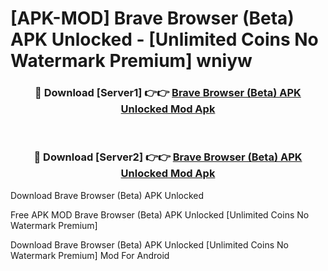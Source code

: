 # [APK-MOD] Brave Browser (Beta) APK Unlocked - [Unlimited Coins No Watermark Premium] wniyw



<div align="center">
<h3>🔴 Download [Server1] 👉👉 <a href="https://momento.my/?title=Brave_Browser_(Beta)_APK_Unlocked">Brave Browser (Beta) APK Unlocked Mod Apk</a></h3><br>

<h3>🔴 Download [Server2] 👉👉 <a href="https://momento.my/?title=Brave_Browser_(Beta)_APK_Unlocked">Brave Browser (Beta) APK Unlocked Mod Apk</a></h3>
</div>



Download Brave Browser (Beta) APK Unlocked 

Free APK MOD Brave Browser (Beta) APK Unlocked [Unlimited Coins No Watermark Premium]

Download Brave Browser (Beta) APK Unlocked [Unlimited Coins No Watermark Premium] Mod For Android
